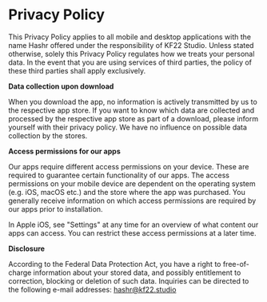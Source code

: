 # Privacy Policy

This Privacy Policy applies to all mobile and desktop applications with the name Hashr offered under the responsibility of KF22 Studio. Unless stated otherwise, solely this Privacy Policy regulates how we treats your personal data. In the event that you are using services of third parties, the policy of these third parties shall apply exclusively.

**Data collection upon download**

When you download the app, no information is actively transmitted by us to the respective app store. If you want to know which data are collected and processed by the respective app store as part of a download, please inform yourself with their privacy policy. We have no influence on possible data collection by the stores.

**Access permissions for our apps**

Our apps require different access permissions on your device. These are required to guarantee certain functionality of our apps. The access permissions on your mobile device are dependent on the operating system (e.g. iOS, macOS etc.) and the store where the app was purchased. You generally receive information on which access permissions are required by our apps prior to installation.

In Apple iOS, see "Settings" at any time for an overview of what content our apps can access. You can restrict these access permissions at a later time.

**Disclosure**

According to the Federal Data Protection Act, you have a right to free-of-charge information about your stored data, and possibly entitlement to correction, blocking or deletion of such data. Inquiries can be directed to the following e-mail addresses: hashr@kf22.studio
